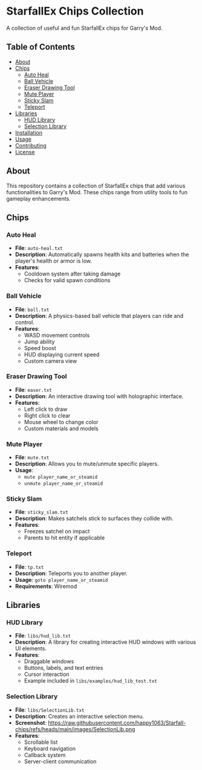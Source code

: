 # StarfallEx Chips Collection

A collection of useful and fun StarfallEx chips for Garry's Mod.

## Table of Contents
- [About](#about)
- [Chips](#chips)
  - [Auto Heal](#auto-heal)
  - [Ball Vehicle](#ball-vehicle)
  - [Eraser Drawing Tool](#eraser-drawing-tool)
  - [Mute Player](#mute-player)
  - [Sticky Slam](#sticky-slam)
  - [Teleport](#teleport)
- [Libraries](#libraries)
  - [HUD Library](#hud-library)
  - [Selection Library](#selection-library)
- [Installation](#installation)
- [Usage](#usage)
- [Contributing](#contributing)
- [License](#license)

## About

This repository contains a collection of StarfallEx chips that add various functionalities to Garry's Mod. These chips range from utility tools to fun gameplay enhancements.

## Chips

### Auto Heal
- **File**: `auto-heal.txt`
- **Description**: Automatically spawns health kits and batteries when the player's health or armor is low.
- **Features**:
  - Cooldown system after taking damage
  - Checks for valid spawn conditions

### Ball Vehicle
- **File**: `ball.txt`
- **Description**: A physics-based ball vehicle that players can ride and control.
- **Features**:
  - WASD movement controls
  - Jump ability
  - Speed boost
  - HUD displaying current speed
  - Custom camera view

### Eraser Drawing Tool
- **File**: `easer.txt`
- **Description**: An interactive drawing tool with holographic interface.
- **Features**:
  - Left click to draw
  - Right click to clear
  - Mouse wheel to change color
  - Custom materials and models

### Mute Player
- **File**: `mute.txt`
- **Description**: Allows you to mute/unmute specific players.
- **Usage**:
  - `mute player_name_or_steamid`
  - `unmute player_name_or_steamid`

### Sticky Slam
- **File**: `sticky_slam.txt`
- **Description**: Makes satchels stick to surfaces they collide with.
- **Features**:
  - Freezes satchel on impact
  - Parents to hit entity if applicable

### Teleport
- **File**: `tp.txt`
- **Description**: Teleports you to another player.
- **Usage**: `goto player_name_or_steamid`
- **Requirements**: Wiremod

## Libraries

### HUD Library
- **File**: `libs/hud_lib.txt`
- **Description**: A library for creating interactive HUD windows with various UI elements.
- **Features**:
  - Draggable windows
  - Buttons, labels, and text entries
  - Cursor interaction
  - Example included in `libs/examples/hud_lib_test.txt`

### Selection Library
- **File**: `libs/SelectionLib.txt`
- **Description**: Creates an interactive selection menu.
- **Screenshot**: https://raw.githubusercontent.com/happy1063/Starfall-chips/refs/heads/main/images/SelectionLib.png
- **Features**:
  - Scrollable list
  - Keyboard navigation
  - Callback system
  - Server-client communication
